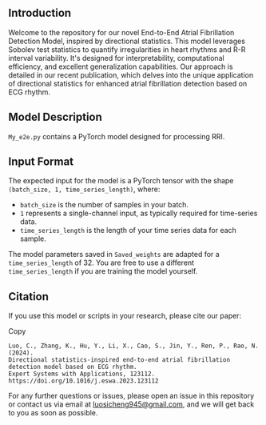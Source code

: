 ## Introduction

Welcome to the repository for our novel End-to-End Atrial Fibrillation Detection Model, inspired by directional statistics. This model leverages Sobolev test statistics to quantify irregularities in heart rhythms and R-R interval variability. It's designed for interpretability, computational efficiency, and excellent generalization capabilities. Our approach is detailed in our recent publication, which delves into the unique application of directional statistics for enhanced atrial fibrillation detection based on ECG rhythm.

## Model Description

`My_e2e.py` contains a PyTorch model designed for processing RRI.

## Input Format

The expected input for the model is a PyTorch tensor with the shape `(batch_size, 1, time_series_length)`, where:

- `batch_size` is the number of samples in your batch.
- `1` represents a single-channel input, as typically required for time-series data.
- `time_series_length` is the length of your time series data for each sample.

The model parameters saved in `Saved_weights` are adapted for a `time_series_length` of 32. You are free to use a different `time_series_length` if you are training the model yourself.



## Citation

If you use this model or scripts in your research, please cite our paper:

Copy

```
Luo, C., Zhang, K., Hu, Y., Li, X., Cao, S., Jin, Y., Ren, P., Rao, N. (2024). 
Directional statistics-inspired end-to-end atrial fibrillation detection model based on ECG rhythm. 
Expert Systems with Applications, 123112. https://doi.org/10.1016/j.eswa.2023.123112
```

For any further questions or issues, please open an issue in this repository or contact us via email at [luosicheng945@gmail.com](mailto:luosicheng945@gmail.com), and we will get back to you as soon as possible.
